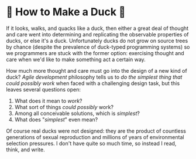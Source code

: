 # 🦆 How to Make a Duck 🦆

If it looks, walks, and quacks like a duck, then either a great deal of thought
and care went into determining and replicating the observable properties
of ducks, or else it's a duck. Unfortunately ducks do not grow on source trees by chance
(despite the prevalence of duck-typed programming systems) so we programmers are stuck
with the former option: exercising thought and care when we'd like to make something
act a certain way.

How much more thought and care must go into the design of a new kind of duck?
*Agile development* philosophy tells us to *do the simplest thing
that could possibly work* when faced with a challenging design task,
but this leaves several questions open:
1. What does it mean to *work*?
2. What sort of things *could possibly* work?
3. Among all conceivable solutions, which is *simplest*?
4. What does "*simplest*" even mean?

Of course real ducks were not designed: they are the product of countless generations of sexual reproduction and millions of years of environmental selection pressures. I don't have quite so much time, so instead I read, think, and write.
